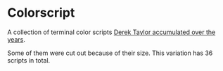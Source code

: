 # Colorscript

A collection of terminal color 
scripts [Derek Taylor accumulated over the years](https://gitlab.com/dwt1/shell-color-scripts).

Some of them were cut out because of their size. This variation has 36 scripts in total.

